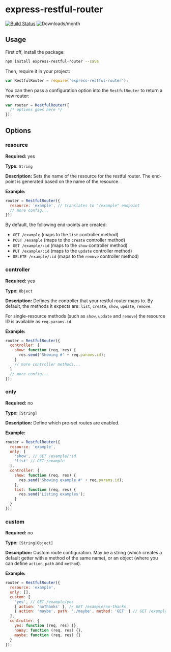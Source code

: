 # express-restful-router
[![Build Status](https://secure.travis-ci.org/jpstevens/express-restful-router.png?branch=master)](https://travis-ci.org/jpstevens/express-restful-router)
![Downloads/month](http://img.shields.io/npm/dm/express-restful-router.svg)

## Usage

First off, install the package:
```bash
npm install express-restful-router --save
```

Then, require it in your project:
```javascript
var RestfulRouter = require('express-restful-router');
```

You can then pass a configuration option into the `RestfulRouter` to return a new router:
```javascript
var router = RestfulRouter({
  /* options goes here */
});
```

## Options

### resource

**Required:**
yes

**Type:**
`String`

**Description:**
Sets the name of the resource for the restful router.
The end-point is generated based on the name of the resource.

**Example:**
```javascript
router = RestfulRouter({
  resource: 'example', // translates to "/example" endpoint
  // more config...
});
```

By default, the following end-points are created:

- `GET /example` (maps to the `list` controller method)
- `POST /example` (maps to the `create` controller method)
- `GET /example/:id` (maps to the `show` controller method)
- `PUT /example/:id` (maps to the `update` controller method)
- `DELETE /example/:id` (maps to the `remove` controller method)


### controller

**Required:**
yes

**Type:**
`Object`

**Description:**
Defines the controller that your restful router maps to.
By default, the methods it expects are: `list`, `create`, `show`, `update`, `remove`.

For single-resource methods (such as `show`, `update` and `remove`) the resource ID is available as `req.params.id`.

**Example:**
```javascript
router = RestfulRouter({
  controller: {
    show: function (req, res) {
      res.send('Showing #' + req.params.id);
    }
    // more controller methods...
  }
  // more config...
});
```

### only

**Required:**
no

**Type:**
`[String]`

**Description:**
Define which pre-set routes are enabled.

**Example:**
```javascript
router = RestfulRouter({
  resource: 'example',
  only: [
    'show', // GET /example/:id
    'list' // GET /example
  ],
  controller: {
    show: function (req, res) {
      res.send('Showing example #' + req.params.id);
    },
    list: function (req, res) {
      res.send('Listing examples');
    }
  }
});
```

### custom

**Required:**
no

**Type:**
`[String|Object]`

**Description:**
Custom route configuration. May be a string (which creates a default getter with a method of the same name), or an object (where you can define `action`, `path` and `method`).

**Example:**
```javascript
router = RestfulRouter({
  resource: 'example',
  only: [],
  custom: [
    'yes', // GET /example/yes
    { action: 'noThanks' }, // GET /example/no-thanks
    { action: 'maybe', path: './maybe', method: 'GET' } // GET /example/maybe
  ],
  controller: {
    yes: function (req, res) {},
    noWay: function (req, res) {},
    maybe: function (req, res) {}
  }
});
```
